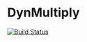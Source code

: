 # DynMultiply

[![Build Status](https://travis-ci.org/LMescheder/DynMultiply.jl.svg?branch=master)](https://travis-ci.org/LMescheder/DynMultiply.jl)
